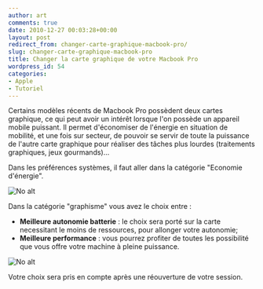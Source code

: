 ```yaml
---
author: art
comments: true
date: 2010-12-27 00:03:28+00:00
layout: post
redirect_from: changer-carte-graphique-macbook-pro/
slug: changer-carte-graphique-macbook-pro
title: Changer la carte graphique de votre Macbook Pro
wordpress_id: 54
categories:
- Apple
- Tutoriel
---
```


Certains modèles récents de Macbook Pro possèdent deux cartes graphique, ce qui peut avoir un intérêt lorsque l'on possède un appareil mobile puissant. Il permet d'économiser de l'énergie en situation de mobilité, et une fois sur secteur, de pouvoir se servir de toute la puissance de l'autre carte graphique pour réaliser des tâches plus lourdes (traitements graphiques, jeux gourmands)...

Dans les préférences systèmes, il faut aller dans la catégorie "Economie d'énergie".

<img alt="No alt" data-src="$2" src="https://static.irz.fr/thumb.php?size=<100&crop=0&src=$2" />

Dans la catégorie "graphisme" vous avez le choix entre :
- **Meilleure autonomie batterie** : le choix sera porté sur la carte necessitant le moins de ressources, pour allonger votre autonomie;
- **Meilleure performance** : vous pourrez profiter de toutes les possibilité que vous offre votre machine à pleine puissance.

<img alt="No alt" data-src="$2" src="https://static.irz.fr/thumb.php?size=<100&crop=0&src=$2" />

Votre choix sera pris en compte après une réouverture de votre session.
